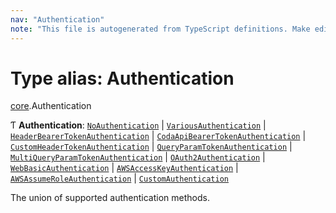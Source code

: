 ```yaml
---
nav: "Authentication"
note: "This file is autogenerated from TypeScript definitions. Make edits to the comments in the TypeScript file and then run `make docs` to regenerate this file."
---
```

# Type alias: Authentication

[core](../modules/core.md).Authentication

Ƭ **Authentication**: [`NoAuthentication`](../interfaces/core.NoAuthentication.md) \| [`VariousAuthentication`](../interfaces/core.VariousAuthentication.md) \| [`HeaderBearerTokenAuthentication`](../interfaces/core.HeaderBearerTokenAuthentication.md) \| [`CodaApiBearerTokenAuthentication`](../interfaces/core.CodaApiBearerTokenAuthentication.md) \| [`CustomHeaderTokenAuthentication`](../interfaces/core.CustomHeaderTokenAuthentication.md) \| [`QueryParamTokenAuthentication`](../interfaces/core.QueryParamTokenAuthentication.md) \| [`MultiQueryParamTokenAuthentication`](../interfaces/core.MultiQueryParamTokenAuthentication.md) \| [`OAuth2Authentication`](../interfaces/core.OAuth2Authentication.md) \| [`WebBasicAuthentication`](../interfaces/core.WebBasicAuthentication.md) \| [`AWSAccessKeyAuthentication`](../interfaces/core.AWSAccessKeyAuthentication.md) \| [`AWSAssumeRoleAuthentication`](../interfaces/core.AWSAssumeRoleAuthentication.md) \| [`CustomAuthentication`](../interfaces/core.CustomAuthentication.md)

The union of supported authentication methods.
